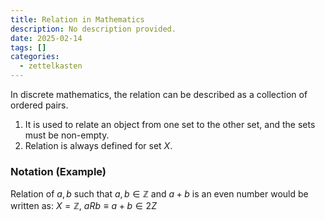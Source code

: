 ```yaml
---
title: Relation in Mathematics
description: No description provided.
date: 2025-02-14
tags: []
categories:
  - zettelkasten
---
```


In discrete mathematics, the relation can be described as a collection of ordered pairs.

1. It is used to relate an object from one set to the other set, and the sets must be non-empty. 
2. Relation is always defined for set $X$.

### Notation (Example)

Relation of $a, b$ such that $a,b \in \mathbb{Z}$ and $a + b$ is an even number would be written as: $X = \mathbb{Z},\ aRb \equiv a+b \in 2Z$
